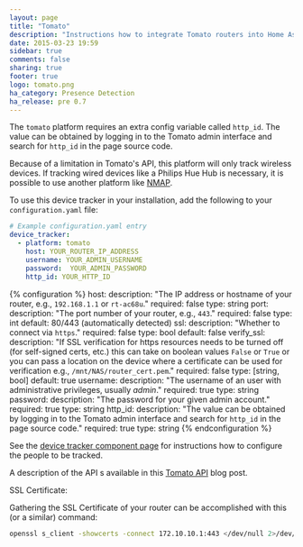 ```yaml
---
layout: page
title: "Tomato"
description: "Instructions how to integrate Tomato routers into Home Assistant."
date: 2015-03-23 19:59
sidebar: true
comments: false
sharing: true
footer: true
logo: tomato.png
ha_category: Presence Detection
ha_release: pre 0.7
---
```



The `tomato` platform requires an extra config variable called `http_id`. The value can be obtained by logging in to the Tomato admin interface and search for `http_id` in the page source code.

Because of a limitation in Tomato's API, this platform will only track wireless devices. If tracking wired devices like a Philips Hue Hub is necessary, it is possible to use another platform like [NMAP](/components/device_tracker.nmap_tracker/).

To use this device tracker in your installation, add the following to your `configuration.yaml` file:

```yaml
# Example configuration.yaml entry
device_tracker:
  - platform: tomato
    host: YOUR_ROUTER_IP_ADDRESS
    username: YOUR_ADMIN_USERNAME
    password:  YOUR_ADMIN_PASSWORD
    http_id: YOUR_HTTP_ID
```

{% configuration %}
host:
  description: "The IP address or hostname of your router, e.g., `192.168.1.1` or `rt-ac68u`."
  required: false
  type: string
port:
  description: "The port number of your router, e.g., `443`."
  required: false
  type: int
  default: 80/443 (automatically detected)
ssl:
  description: "Whether to connect via `https`."
  required: false
  type: bool
  default: false
verify_ssl:
  description: "If SSL verification for https resources needs to be turned off (for self-signed certs, etc.) this can take on boolean values `False` or `True` or you can pass a location on the device where a certificate can be used for verification e.g., `/mnt/NAS/router_cert.pem`."
  required: false
  type: [string, bool]
  default: true
username:
  description: "The username of an user with administrative privileges, usually *admin*."
  required: true
  type: string
password:
  description: "The password for your given admin account."
  required: true
  type: string
http_id:
  description: "The value can be obtained by logging in to the Tomato admin interface and search for `http_id` in the page source code."
  required: true
  type: string
{% endconfiguration %}

See the [device tracker component page](/components/device_tracker/) for instructions how to configure the people to be tracked.

A description of the API s available in this [Tomato API](http://paulusschoutsen.nl/blog/2013/10/tomato-api-documentation/) blog post.

SSL Certificate:

Gathering the SSL Certificate of your router can be accomplished with this (or a similar) command:
```bash
openssl s_client -showcerts -connect 172.10.10.1:443 </dev/null 2>/dev/null | openssl x509 -outform PEM > router_cert.pem
```